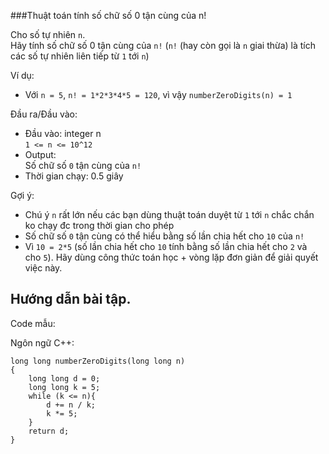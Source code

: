 ###Thuật toán tính số chữ số 0 tận cùng của n!

Cho số tự nhiên `n`.\
Hãy tính số chữ số 0 tận cùng của `n!` (`n!` (hay còn gọi là `n` giai thừa) là tích các số tự nhiên liên tiếp từ `1` tới `n`)

Ví dụ:

-   Với `n = 5`, `n! = 1*2*3*4*5 = 120`, vì vậy `numberZeroDigits(n) = 1`

Đầu ra/Đầu vào:

-   Đầu vào: integer n\
    `1 <= n <= 10^12`
-   Output:\
    Số chữ số `0` tận cùng của `n!`
-   Thời gian chạy: 0.5 giây

Gợi ý:

-   Chú ý `n` rất lớn nếu các bạn dùng thuật toán duyệt từ `1` tới `n` chắc chắn ko chạy đc trong thời gian cho phép
-   Số chữ số `0` tận cùng có thể hiểu bằng số lần chia hết cho `10` của `n!`
-   Vì `10 = 2*5` (số lần chia hết cho `10` tính bằng số lần chia hết cho `2` và cho `5`). Hãy dùng công thức toán học + vòng lặp đơn giản để giải quyết việc này.

Hướng dẫn bài tập.
------------------

Code mẫu:

Ngôn ngữ C++:

```
long long numberZeroDigits(long long n)
{
    long long d = 0;
    long long k = 5;
    while (k <= n){
        d += n / k;
        k *= 5;
    }
    return d;
}
```
